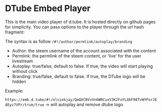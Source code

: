 # DTube Embed Player

This is the main video player of d.tube. It is hosted directly on github pages for simplicity. You can pass options to the player through the url hash fragment:

The syntax is as follow `/#!/author/permlink/autoplay/branding`

* Author: the steem username of the account associated with the content
* Permlink: the permlink of the steem content, or 'live' for the user livestream
* Autoplay: true/false, default to false. If true, the video will start playing without click
* Branding: true/false, default to false. If true, the DTube logo will be hidden
 
Example:
 
`https://emb.d.tube/#!/elsiekjay/QmQXCBVvVn6WRCuxV3K2FoYLX6F98TvWYPorJEdEyz7VPr/true/true` -> will autoplay and remove dtube logo
